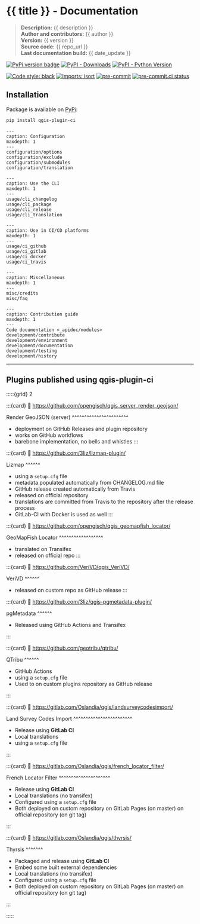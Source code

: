 # {{ title }} - Documentation

> **Description:** {{ description }}  
> **Author and contributors:** {{ author }}  
> **Version:** {{ version }}  
> **Source code:** {{ repo_url }}  
> **Last documentation build:** {{ date_update }}

[![PyPi version badge](https://badgen.net/pypi/v/qgis-plugin-ci)](https://pypi.org/project/qgis-plugin-ci/)
[![PyPI - Downloads](https://img.shields.io/pypi/dm/qgis-plugin-ci)](https://pypi.org/project/qgis-plugin-ci/)
[![PyPI - Python Version](https://img.shields.io/pypi/pyversions/qgis-plugin-ci)](https://pypi.org/project/qgis-plugin-ci/)

[![Code style: black](https://img.shields.io/badge/code%20style-black-000000.svg)](https://github.com/psf/black)
[![Imports: isort](https://img.shields.io/badge/%20imports-isort-%231674b1?style=flat&labelColor=ef8336)](https://pycqa.github.io/isort/)
[![pre-commit](https://img.shields.io/badge/pre--commit-enabled-brightgreen?logo=pre-commit&logoColor=white)](https://github.com/pre-commit/pre-commit)
[![pre-commit.ci status](https://results.pre-commit.ci/badge/github/opengisch/qgis-plugin-ci/master.svg)](https://results.pre-commit.ci/latest/github/opengisch/qgis-plugin-ci/master)

## Installation

Package is available on [PyPi](https://pypi.org/project/qgis-plugin-ci/):

```bash
pip install qgis-plugin-ci
```

```{toctree}
---
caption: Configuration
maxdepth: 1
---
configuration/options
configuration/exclude
configuration/submodules
configuration/translation
```

```{toctree}
---
caption: Use the CLI
maxdepth: 1
---
usage/cli_changelog
usage/cli_package
usage/cli_release
usage/cli_translation
```

```{toctree}
---
caption: Use in CI/CD platforms
maxdepth: 1
---
usage/ci_github
usage/ci_gitlab
usage/ci_docker
usage/ci_travis
```

```{toctree}
---
caption: Miscellaneous
maxdepth: 1
---
misc/credits
misc/faq
```

```{toctree}
---
caption: Contribution guide
maxdepth: 1
---
Code documentation <_apidoc/modules>
development/contribute
development/environment
development/documentation
development/testing
development/history
```

----

## Plugins published using qgis-plugin-ci

<!-- markdownlint-disable MD034 -->

:::::{grid} 2

:::{card}
:link: https://github.com/opengisch/qgis_server_render_geojson/

Render GeoJSON (server)
^^^^^^^^^^^^^^^^^^^^^^^

* deployment on GitHub Releases and plugin repository
* works on GitHub workflows
* barebone implementation, no bells and whistles
:::

:::{card}
:link: https://github.com/3liz/lizmap-plugin/

Lizmap
^^^^^^

* using a `setup.cfg` file
* metadata populated automatically from CHANGELOG.md file
* GitHub release created automatically from Travis
* released on official repository
* translations are committed from Travis to the repository after the release process
* GitLab-CI with Docker is used as well
:::

:::{card}
:link: https://github.com/opengisch/qgis_geomapfish_locator/

GeoMapFish Locator
^^^^^^^^^^^^^^^^^^

* translated on Transifex
* released on official repo
:::

:::{card}
:link: https://github.com/VeriVD/qgis_VeriVD/

VeriVD
^^^^^^

* released on custom repo as GitHub release
:::

:::{card}
:link: https://github.com/3liz/qgis-pgmetadata-plugin/

pgMetadata
^^^^^^

* Released using GitHub Actions and Transifex

:::

:::{card}
:link: https://github.com/geotribu/qtribu/

QTribu
^^^^^^

* GitHub Actions
* using a `setup.cfg` file
* Used to on custom plugins repository as GitHub release

:::

:::{card}
:link: https://gitlab.com/Oslandia/qgis/landsurveycodesimport/

Land Survey Codes Import
^^^^^^^^^^^^^^^^^^^^^^^^

* Release using **GitLab CI**
* Local translations
* using a `setup.cfg` file

:::

:::{card}
:link: https://gitlab.com/Oslandia/qgis/french_locator_filter/

French Locator Filter
^^^^^^^^^^^^^^^^^^^^^

* Release using **GitLab CI**
* Local translations (no transifex)
* Configured using a `setup.cfg` file
* Both deployed on custom repository on GitLab Pages (on master) on official repository (on git tag)

:::

:::{card}
:link: https://gitlab.com/Oslandia/qgis/thyrsis/

Thyrsis
^^^^^^^

* Packaged and release using **GitLab CI**
* Embed some built external dependencies
* Local translations (no transifex)
* Configured using a `setup.cfg` file
* Both deployed on custom repository on GitLab Pages (on master) on official repository (on git tag)

:::

:::::

<!-- markdownlint-enable MD034 -->
